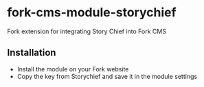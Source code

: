 # fork-cms-module-storychief
Fork extension for integrating Story Chief into Fork CMS

## Installation
* Install the module on your Fork website
* Copy the key from Storychief and save it in the module settings

